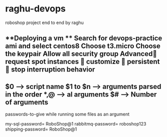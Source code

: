 # raghu-devops
roboshop project end to end by raghu

**Deploying a vm **
Search for devops-practice ami and select centos8
Choose t3.micro
Choose the keypair
Allow all security group
Advanced request spot instances  customize  persistent  stop interruption behavior
------------------
$0 --> script name
$1 to $n --> arguments parsed in the order
$*,$@ --> al arguments
$# --> Number of arguments
------------------------

passwords-to-give while running some files as an argument

my-sql-password= RoboShop@1
rabbitmq-password= roboshop123
shipping-password= RoboShop@1